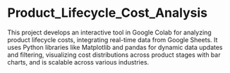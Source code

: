 # Product_Lifecycle_Cost_Analysis
This project develops an interactive tool in Google Colab for analyzing product lifecycle costs, integrating real-time data from Google Sheets. It uses Python libraries like Matplotlib and pandas for dynamic data updates and filtering, visualizing cost distributions across product stages with bar charts, and is scalable across various industries.
